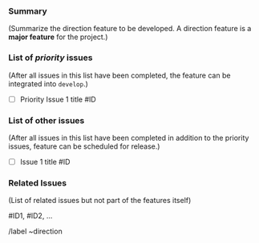 <!---
Please read this!

Before opening a new issue, make sure to search for keywords in the issues
filtered by the "direction" label.

- https://pragit.diee.unica.it/secml/secml-lib/issues?label_name%5B%5D=direction

and verify the issue you're about to submit isn't a duplicate.
--->

### Summary

(Summarize the direction feature to be developed. A direction feature is a **major feature** for the project.)

### List of *priority* issues

(After all issues in this list have been completed, the feature can be integrated into `develop`.)

* [ ] Priority Issue 1 title #ID

### List of other issues

(After all issues in this list have been completed in addition to the priority issues, feature can be scheduled for release.)

* [ ] Issue 1 title #ID

### Related Issues

(List of related issues but not part of the features itself)

#ID1, #ID2, ...

/label ~direction